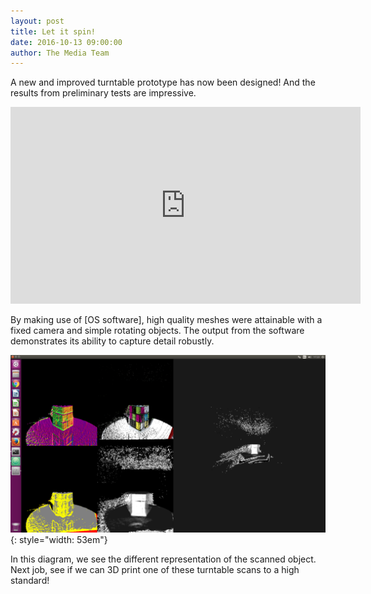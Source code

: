 ```yaml
---
layout: post
title: Let it spin!
date: 2016-10-13 09:00:00
author: The Media Team
---
```



A new and improved turntable prototype has now been designed! And the
results from preliminary tests are impressive.

<iframe width="560" height="315" src="https://www.youtube.com/embed/Ts8FubPOctM" frameborder="0" allowfullscreen></iframe>


By making use of \[OS software\], high quality meshes were attainable
with a fixed camera and simple rotating objects. The output from the
software demonstrates its ability to capture detail robustly.

![image](/img/blog/13th/media/image02.png){: style="width: 53em"}

In this diagram, we see the different representation of the scanned object. Next job, see if we can 3D print one of these turntable scans
to a high standard!
